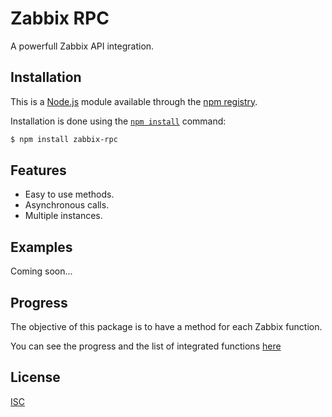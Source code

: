 # Zabbix RPC

A powerfull Zabbix API integration.

## Installation

This is a [Node.js](https://nodejs.org/en/) module available through the
[npm registry](https://www.npmjs.com/).

Installation is done using the
[`npm install`](https://docs.npmjs.com/getting-started/installing-npm-packages-locally) command:

```bash
$ npm install zabbix-rpc
```

## Features
  
  * Easy to use methods.
  * Asynchronous calls.
  * Multiple instances.

## Examples

Coming soon...

## Progress

The objective of this package is to have a method for each Zabbix function.

You can see the progress and the list of integrated functions [here](TODO.md)

## License

  [ISC](LICENSE.md)

